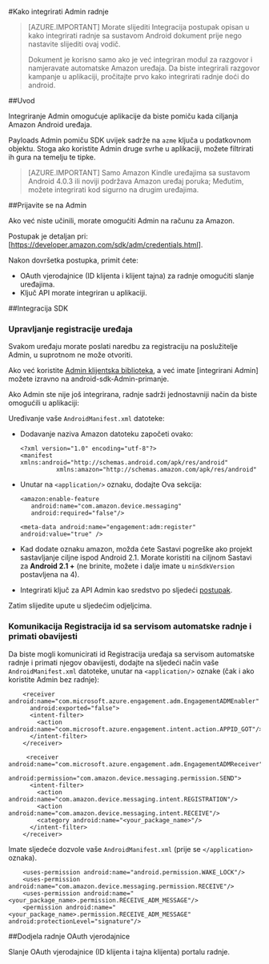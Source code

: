 <properties
    pageTitle="Integracija sa sustavom Android SDK Azure mobilne radnje"
    description="Najnovija ažuriranja i postupke za Android SDK za Azure Mobile radnje"
    services="mobile-engagement"
    documentationCenter="mobile"
    authors="piyushjo"
    manager="dwrede"
    editor="" />

<tags
    ms.service="mobile-engagement"
    ms.workload="mobile"
    ms.tgt_pltfrm="mobile-android"
    ms.devlang="Java"
    ms.topic="article"
    ms.date="08/19/2016"
    ms.author="piyushjo" />


#<a name="how-to-integrate-adm-with-engagement"></a>Kako integrirati Admin radnje

> [AZURE.IMPORTANT] Morate slijediti Integracija postupak opisan u kako integrirati radnje sa sustavom Android dokument prije nego nastavite slijediti ovaj vodič.
>
> Dokument je korisno samo ako je već integriran modul za razgovor i namjeravate automatske Amazon uređaja. Da biste integrirali razgovor kampanje u aplikaciji, pročitajte prvo kako integrirati radnje doći do android.

##<a name="introduction"></a>Uvod

Integriranje Admin omogućuje aplikacije da biste pomiču kada ciljanja Amazon Android uređaja.

Payloads Admin pomiču SDK uvijek sadrže na `azme` ključa u podatkovnom objektu. Stoga ako koristite Admin druge svrhe u aplikaciji, možete filtrirati ih gura na temelju te tipke.

> [AZURE.IMPORTANT] Samo Amazon Kindle uređajima sa sustavom Android 4.0.3 ili noviji podržava Amazon uređaj poruka; Međutim, možete integrirati kod sigurno na drugim uređajima.

##<a name="sign-up-to-adm"></a>Prijavite se na Admin

Ako već niste učinili, morate omogućiti Admin na računu za Amazon.

Postupak je detaljan pri: [<https://developer.amazon.com/sdk/adm/credentials.html>].

Nakon dovršetka postupka, primit ćete:

-   OAuth vjerodajnice (ID klijenta i klijent tajna) za radnje omogućiti slanje uređajima.
-   Ključ API morate integriran u aplikaciji.

##<a name="sdk-integration"></a>Integracija SDK

### <a name="managing-device-registrations"></a>Upravljanje registracije uređaja

Svakom uređaju morate poslati naredbu za registraciju na poslužitelje Admin, u suprotnom ne može otvoriti.

Ako već koristite [Admin klijentska biblioteka], a već imate [integrirani Admin] možete izravno na android-sdk-Admin-primanje.

Ako Admin ste nije još integrirana, radnje sadrži jednostavniji način da biste omogućili u aplikaciji:

Uređivanje vaše `AndroidManifest.xml` datoteke:

-   Dodavanje naziva Amazon datoteku započeti ovako:

        <?xml version="1.0" encoding="utf-8"?>
        <manifest xmlns:android="http://schemas.android.com/apk/res/android"
                  xmlns:amazon="http://schemas.amazon.com/apk/res/android"

-   Unutar na `<application/>` oznaku, dodajte Ova sekcija:

        <amazon:enable-feature
           android:name="com.amazon.device.messaging"
           android:required="false"/>

        <meta-data android:name="engagement:adm:register" android:value="true" />

-   Kad dodate oznaku amazon, možda ćete Sastavi pogreške ako projekt sastavljanje ciljne ispod Android 2.1. Morate koristiti na ciljnom Sastavi za **Android 2.1 +** (ne brinite, možete i dalje imate u `minSdkVersion` postavljena na 4).
-   Integrirati ključ za API Admin kao sredstvo po sljedeći [postupak].

Zatim slijedite upute u sljedećim odjeljcima.

### <a name="communicate-registration-id-to-the-engagement-push-service-and-receive-notifications"></a>Komunikacija Registracija id sa servisom automatske radnje i primati obavijesti

Da biste mogli komunicirati id Registracija uređaja sa servisom automatske radnje i primati njegov obavijesti, dodajte na sljedeći način vaše `AndroidManifest.xml` datoteke, unutar na `<application/>` oznake (čak i ako koristite Admin bez radnje):

        <receiver android:name="com.microsoft.azure.engagement.adm.EngagementADMEnabler"
          android:exported="false">
          <intent-filter>
            <action android:name="com.microsoft.azure.engagement.intent.action.APPID_GOT"/>
          </intent-filter>
        </receiver>

         <receiver android:name="com.microsoft.azure.engagement.adm.EngagementADMReceiver"
           android:permission="com.amazon.device.messaging.permission.SEND">
          <intent-filter>
            <action android:name="com.amazon.device.messaging.intent.REGISTRATION"/>
            <action android:name="com.amazon.device.messaging.intent.RECEIVE"/>
            <category android:name="<your_package_name>"/>
          </intent-filter>
        </receiver>   

Imate sljedeće dozvole vaše `AndroidManifest.xml` (prije se `</application>` oznaka).

        <uses-permission android:name="android.permission.WAKE_LOCK"/>
        <uses-permission android:name="com.amazon.device.messaging.permission.RECEIVE"/>
        <uses-permission android:name="<your_package_name>.permission.RECEIVE_ADM_MESSAGE"/>
        <permission android:name="<your_package_name>.permission.RECEIVE_ADM_MESSAGE" android:protectionLevel="signature"/>

##<a name="grant-engagement-oauth-credentials"></a>Dodjela radnje OAuth vjerodajnice

Slanje OAuth vjerodajnice (ID klijenta i tajna klijenta) portalu radnje.

[< https://developer.amazon.com/sdk/adm/credentials.html>]:https://developer.amazon.com/sdk/adm/credentials.html
[Admin klijentska biblioteka]:https://developer.amazon.com/sdk/adm/setup.html
[integrirano Admin]:https://developer.amazon.com/sdk/adm/integrating-app.html
[postupak]:https://developer.amazon.com/sdk/adm/integrating-app.html#Asset
